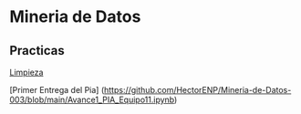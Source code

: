 # Mineria de Datos

## Practicas

[Limpieza](https://github.com/AlbertoSO324/Mineria_Datos/blob/32b864a540abe797099f221444b54b27d2d7a330/Ej_Limpieza_Equipo11.ipynb)

[Primer Entrega del Pia] (https://github.com/HectorENP/Mineria-de-Datos-003/blob/main/Avance1_PIA_Equipo11.ipynb)
